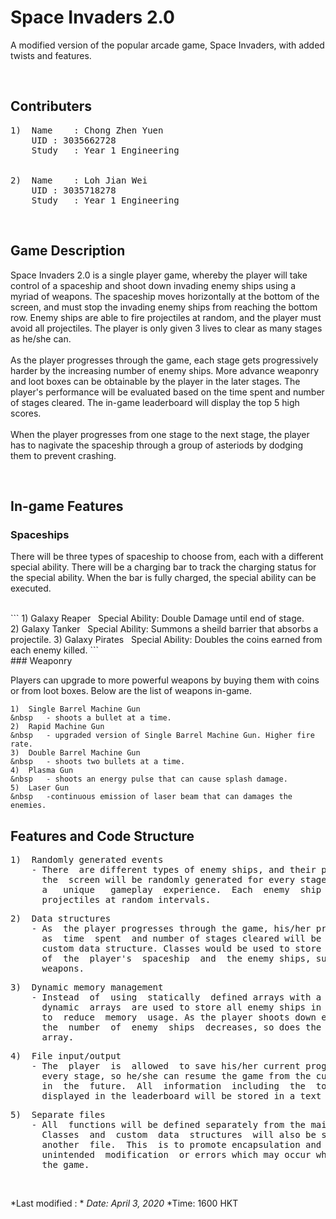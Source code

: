 
# Space Invaders 2.0

A  modified  version of the popular arcade game, Space Invaders, with added
twists and features.


<br/>

## Contributers

<pre>
1)	Name	: Chong Zhen Yuen 
&nbsp 	UID	: 3035662728
&nbsp 	Study	: Year 1 Engineering
<br/>
2)	Name	: Loh Jian Wei
&nbsp 	UID	: 3035718278
&nbsp 	Study	: Year 1 Engineering
</pre>

<br/>

## Game Description

Space  Invaders  2.0  is a single player game, whereby the player will take
control  of  a spaceship and shoot down invading enemy ships using a myriad
of  weapons.  The spaceship moves horizontally at the bottom of the screen,
and  must stop the invading enemy ships from reaching the bottom row. Enemy
ships are able to fire projectiles at random, and the player must avoid all
projectiles.  The  player  is only given 3 lives to clear as many stages as
he/she can. 
<br/> 
<br/>
As  the  player  progresses through the game, each stage gets progressively
harder  by  the increasing number of enemy ships. More advance weaponry and
loot  boxes  can  be  obtainable  by  the  player  in the later stages. The 
player's  performance  will be evaluated based on the time spent and number 
of  stages  cleared.  The  in-game  leaderboard will display the top 5 high 
scores.
<br  />
<br  />
When the player progresses from one stage to the next stage, the player has
to nagivate the  spaceship  through a group of asteriods by dodging them to
prevent crashing.


<br/>

## In-game Features

### Spaceships
There will be three types of spaceship to choose from, each with a different
special ability.  There will be a  charging bar to track the charging status
for the special ability.  When the bar is fully charged, the special ability
can be executed. 

<br />
```
1)	Galaxy Reaper
&nbsp	Special Ability: Double Damage until end of stage.
<br  />
2)	Galaxy Tanker
&nbsp	Special Ability: Summons a sheild barrier that absorbs a projectile.
3)	Galaxy Pirates
&nbsp	Special Ability: Doubles the coins earned from each enemy killed.
```
<br  />
### Weaponry

Players can upgrade to more powerful weapons by buying them with coins or from
loot boxes. Below are the list of weapons in-game.
<br  />
```
1)	Single Barrel Machine Gun
&nbsp	- shoots a bullet at a time. 
2)	Rapid Machine Gun
&nbsp	- upgraded version of Single Barrel Machine Gun. Higher fire rate.
3)	Double Barrel Machine Gun
&nbsp	- shoots two bullets at a time.
4)	Plasma Gun
&nbsp	- shoots an energy pulse that can cause splash damage.
5)	Laser Gun
&nbsp	-continuous emission of laser beam that can damages the enemies.
```

## Features and Code Structure

<pre>
1) 	Randomly generated events
	- There  are different types of enemy ships, and their positions on
	  the  screen will be randomly generated for every stage to provide
	  a   unique   gameplay  experience.  Each  enemy  ship  will  fire
	  projectiles at random intervals.
</pre>

<pre>
2)	Data structures
	- As  the player progresses through the game, his/her progress such
	  as  time  spent  and number of stages cleared will be stored in a
	  custom data structure. Classes would be used to store the details
	  of  the  player's  spaceship  and  the enemy ships, such as their
	  weapons.
</pre>

<pre>
3) 	Dynamic memory management
	- Instead  of  using  statically  defined arrays with a fixed size,
	  dynamic  arrays  are used to store all enemy ships in every stage
	  to  reduce  memory  usage. As the player shoots down enemy ships,
	  the  number  of  enemy  ships  decreases, so does the size of the
	  array.
</pre>

<pre>
4)	File input/output
	- The  player  is  allowed  to save his/her current progress before
	  every stage, so he/she can resume the game from the current stage
	  in  the  future.  All  information  including  the  top  5 scores
	  displayed in the leaderboard will be stored in a text file.
</pre>

<pre>
5)	Separate files
	- All  functions will be defined separately from the main function.
	  Classes  and  custom  data  structures  will also be separated in
	  another  file.  This  is to promote encapsulation and prevent any
	  unintended  modification  or errors which may occur when updating
	  the game.
</pre>

<br/>

*Last modified : *
*Date: April 3, 2020*
*Time: 1600 HKT
